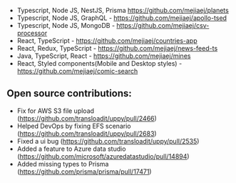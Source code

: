 
- Typescript, Node JS, NestJS, Prisma https://github.com/mejiaej/planets
- Typescript, Node JS, GraphQL - https://github.com/mejiaej/apollo-tsed
- Typescript, Node JS, MongoDB - https://github.com/mejiaej/csv-processor
- React, TypeScript - https://github.com/mejiaej/countries-app
- React, Redux, TypeScript - https://github.com/mejiaej/news-feed-ts
- Java, TypeScript, React - https://github.com/mejiaej/mines
- React, Styled components(Mobile and Desktop styles) - https://github.com/mejiaej/comic-search

## Open source contributions:
- Fix for AWS S3 file upload (https://github.com/transloadit/uppy/pull/2466)
- Helped DevOps by fixing EFS scenario (https://github.com/transloadit/uppy/pull/2683)
- Fixed a ui bug (https://github.com/transloadit/uppy/pull/2535)
- Added a feature to Azure data studio (https://github.com/microsoft/azuredatastudio/pull/14894)
- Added missing types to Prisma (https://github.com/prisma/prisma/pull/17471)

<!--
**mejiaej/mejiaej** is a ✨ _special_ ✨ repository because its `README.md` (this file) appears on your GitHub profile.

Here are some ideas to get you started:

- 🔭 I’m currently working on ...
- 🌱 I’m currently learning ...
- 👯 I’m looking to collaborate on ...
- 🤔 I’m looking for help with ...
- 💬 Ask me about ...
- 📫 How to reach me: ...
- 😄 Pronouns: ...
- ⚡ Fun fact: ...
-->
